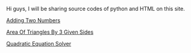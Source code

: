 Hi guys, I will be sharing source codes of python and HTML on this site.

[Adding Two Numbers](https://groovymodeon.github.io/addingtwonumbers/README.md)

[Area Of Triangles By 3 Given Sides](https://groovymodeon.github.io/AREA-OF-TRIANGLE-BY-3-GIVEN-SIDES/README.md)

[Quadratic Equation Solver](https://groovymodeon.github.io/Quadratic-Equation-Solver/README>md)
